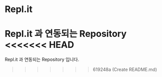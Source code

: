 # Repl.it
Repl.it 과 연동되는 Repository
<<<<<<< HEAD
=======

Repl.it 과 연동되는 Repository 입니다.
>>>>>>> 619248a (Create README.md)

